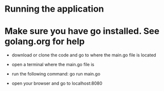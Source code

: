 # Running the application
# Make sure you have go installed.  See golang.org for help
- download or clone the code and go to where the main.go file is located
- open a terminal where the main.go file is
- run the following command:
  go run main.go
  
 - open your browser and go to localhost:8080
